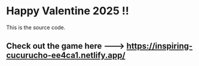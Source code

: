 # Happy Valentine 2025 !!
This is the source code.
## Check out the game here ---> https://inspiring-cucurucho-ee4ca1.netlify.app/
